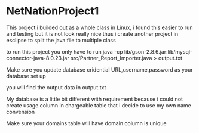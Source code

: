 # NetNationProject1

This project i builded out as a whole class in Linux, i found this easier to run and testing but it is not look really nice thus i create another project in esclipse to split the java file to multiple class 

to run this project you only have to run
java -cp lib/gson-2.8.6.jar:lib/mysql-connector-java-8.0.23.jar src/Partner_Report_Importer.java > output.txt

Make sure you update database cridential 
URL,username,password as your database set up

you will find the output data in output.txt


My database is a little bit different with requirement because i could not create usage column in chargeable table that i decide to use my own name convension 

Make sure your domains table will have domain column is unique 
